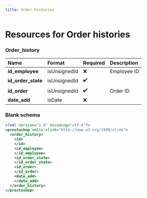 ```yaml
---
title: Order histories
---
```


# Resources for Order histories

### Order_history

|        Name        |    Format    | Required | Description |
| :----------------- | :----------- | :------- | :---------- |
| **id_employee**    | isUnsignedId | ❌        | Employee ID |
| **id_order_state** | isUnsignedId | ✔️       |             |
| **id_order**       | isUnsignedId | ✔️       | Order ID    |
| **date_add**       | isDate       | ❌        |             |


### Blank schema

```xml
<?xml version="1.0" encoding="utf-8"?>
<prestashop xmlns:xlink="http://www.w3.org/1999/xlink">
  <order_history>
    <id>
    </id>
    <id_employee>
    </id_employee>
    <id_order_state>
    </id_order_state>
    <id_order>
    </id_order>
    <date_add>
    </date_add>
  </order_history>
</prestashop>
```


